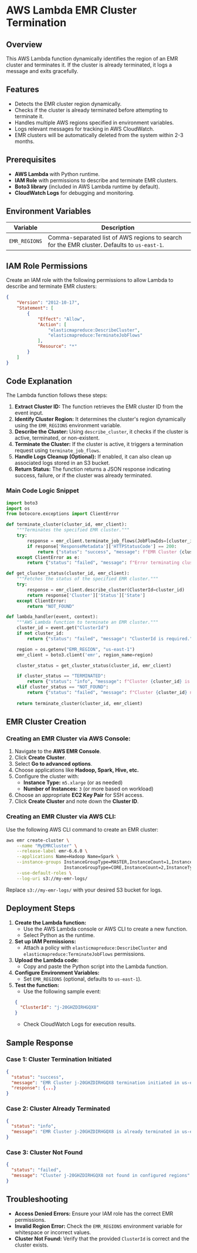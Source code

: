 # AWS Lambda EMR Cluster Termination

## Overview

This AWS Lambda function dynamically identifies the region of an EMR cluster and terminates it. If the cluster is already terminated, it logs a message and exits gracefully.

## Features

- Detects the EMR cluster region dynamically.
- Checks if the cluster is already terminated before attempting to terminate it.
- Handles multiple AWS regions specified in environment variables.
- Logs relevant messages for tracking in AWS CloudWatch.
- EMR clusters will be automatically deleted from the system within 2-3 months.

## Prerequisites

- **AWS Lambda** with Python runtime.
- **IAM Role** with permissions to describe and terminate EMR clusters.
- **Boto3 library** (included in AWS Lambda runtime by default).
- **CloudWatch Logs** for debugging and monitoring.

## Environment Variables

| Variable      | Description                                                                                 |
| ------------- | ------------------------------------------------------------------------------------------- |
| `EMR_REGIONS` | Comma-separated list of AWS regions to search for the EMR cluster. Defaults to `us-east-1`. |

## IAM Role Permissions

Create an IAM role with the following permissions to allow Lambda to describe and terminate EMR clusters:

```json
{
    "Version": "2012-10-17",
    "Statement": [
        {
            "Effect": "Allow",
            "Action": [
                "elasticmapreduce:DescribeCluster",
                "elasticmapreduce:TerminateJobFlows"
            ],
            "Resource": "*"
        }
    ]
}
```

## Code Explanation

The Lambda function follows these steps:

1. **Extract Cluster ID:** The function retrieves the EMR cluster ID from the event input.
2. **Identify Cluster Region:** It determines the cluster's region dynamically using the `EMR_REGIONS` environment variable.
3. **Describe the Cluster:** Using `describe_cluster`, it checks if the cluster is active, terminated, or non-existent.
4. **Terminate the Cluster:** If the cluster is active, it triggers a termination request using `terminate_job_flows`.
5. **Handle Logs Cleanup (Optional):** If enabled, it can also clean up associated logs stored in an S3 bucket.
6. **Return Status:** The function returns a JSON response indicating success, failure, or if the cluster was already terminated.

### Main Code Logic Snippet

```python
import boto3
import os
from botocore.exceptions import ClientError

def terminate_cluster(cluster_id, emr_client):
    """Terminates the specified EMR cluster."""
    try:
        response = emr_client.terminate_job_flows(JobFlowIds=[cluster_id])
        if response['ResponseMetadata']['HTTPStatusCode'] == 200:
            return {"status": "success", "message": f"EMR Cluster {cluster_id} termination initiated."}
    except ClientError as e:
        return {"status": "failed", "message": f"Error terminating cluster: {e.response['Error']['Message']}"}

def get_cluster_status(cluster_id, emr_client):
    """Fetches the status of the specified EMR cluster."""
    try:
        response = emr_client.describe_cluster(ClusterId=cluster_id)
        return response['Cluster']['Status']['State']
    except ClientError:
        return "NOT_FOUND"

def lambda_handler(event, context):
    """AWS Lambda function to terminate an EMR cluster."""
    cluster_id = event.get("ClusterId")
    if not cluster_id:
        return {"status": "failed", "message": "ClusterId is required."}

    region = os.getenv("EMR_REGION", "us-east-1")
    emr_client = boto3.client('emr', region_name=region)

    cluster_status = get_cluster_status(cluster_id, emr_client)

    if cluster_status == "TERMINATED":
        return {"status": "info", "message": f"Cluster {cluster_id} is already terminated."}
    elif cluster_status == "NOT_FOUND":
        return {"status": "failed", "message": f"Cluster {cluster_id} not found."}
    
    return terminate_cluster(cluster_id, emr_client)
```

## EMR Cluster Creation

### Creating an EMR Cluster via AWS Console:
1. Navigate to the **AWS EMR Console**.
2. Click **Create Cluster**.
3. Select **Go to advanced options**.
4. Choose applications like **Hadoop, Spark, Hive, etc.**
5. Configure the cluster with:
   - **Instance Type:** `m5.xlarge` (or as needed)
   - **Number of Instances:** `3` (or more based on workload)
6. Choose an appropriate **EC2 Key Pair** for SSH access.
7. Click **Create Cluster** and note down the **Cluster ID**.

### Creating an EMR Cluster via AWS CLI:
Use the following AWS CLI command to create an EMR cluster:

```sh
aws emr create-cluster \
    --name "MyEMRCluster" \
    --release-label emr-6.6.0 \
    --applications Name=Hadoop Name=Spark \
    --instance-groups InstanceGroupType=MASTER,InstanceCount=1,InstanceType=m5.xlarge \
                      InstanceGroupType=CORE,InstanceCount=2,InstanceType=m5.xlarge \
    --use-default-roles \
    --log-uri s3://my-emr-logs/
```

Replace `s3://my-emr-logs/` with your desired S3 bucket for logs.

## Deployment Steps

1. **Create the Lambda function:**
   - Use the AWS Lambda console or AWS CLI to create a new function.
   - Select Python as the runtime.
2. **Set up IAM Permissions:**
   - Attach a policy with `elasticmapreduce:DescribeCluster` and `elasticmapreduce:TerminateJobFlows` permissions.
3. **Upload the Lambda code:**
   - Copy and paste the Python script into the Lambda function.
4. **Configure Environment Variables:**
   - Set `EMR_REGIONS` (optional, defaults to `us-east-1`).
5. **Test the function:**
   - Use the following sample event:
   ```json
   {
     "ClusterId": "j-20GHZDIRHGQX8"
   }
   ```
   - Check CloudWatch Logs for execution results.

## Sample Response

### Case 1: Cluster Termination Initiated

```json
{
  "status": "success",
  "message": "EMR Cluster j-20GHZDIRHGQX8 termination initiated in us-east-1",
  "response": {...}
}
```

### Case 2: Cluster Already Terminated

```json
{
  "status": "info",
  "message": "EMR Cluster j-20GHZDIRHGQX8 is already terminated in us-east-1."
}
```

### Case 3: Cluster Not Found

```json
{
  "status": "failed",
  "message": "Cluster j-20GHZDIRHGQX8 not found in configured regions"
}
```

## Troubleshooting

- **Access Denied Errors:** Ensure your IAM role has the correct EMR permissions.
- **Invalid Region Error:** Check the `EMR_REGIONS` environment variable for whitespace or incorrect values.
- **Cluster Not Found:** Verify that the provided `ClusterId` is correct and the cluster exists.

